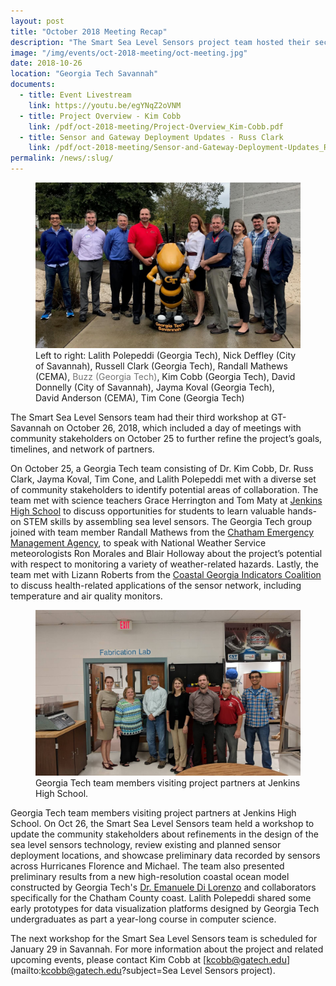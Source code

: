 ```yaml
---
layout: post
title: "October 2018 Meeting Recap"
description: "The Smart Sea Level Sensors project team hosted their second public forum to share how CEMA officials, City of Savannah officials, and Georgia Tech scientists and engineers are working together to install a network of internet-enabled sea level sensors across Chatham County. The real-time data on coastal flooding will be used to create tools for emergency planning and response."
image: "/img/events/oct-2018-meeting/oct-meeting.jpg"
date: 2018-10-26
location: "Georgia Tech Savannah"
documents:
  - title: Event Livestream
    link: https://youtu.be/egYNqZ2oVNM
  - title: Project Overview - Kim Cobb
    link: /pdf/oct-2018-meeting/Project-Overview_Kim-Cobb.pdf
  - title: Sensor and Gateway Deployment Updates - Russ Clark
    link: /pdf/oct-2018-meeting/Sensor-and-Gateway-Deployment-Updates_Russ-Clark.pdf
permalink: /news/:slug/
---
```


<figure class="figure">
  <img class="img-fluid" src="/img/events/oct-2018-meeting/oct-meeting.jpg" alt="Participants of the Oct 26 meeting in Savannah, GA">
  <figcaption class="figure-caption">Left to right: Lalith Polepeddi (Georgia Tech), Nick Deffley (City of Savannah), Russell Clark (Georgia Tech), Randall Mathews (CEMA), <a style="color:#757575; text-decoration:none;" href="https://en.wikipedia.org/wiki/Buzz_(mascot)" target="_blank">Buzz (Georgia Tech)</a>, Kim Cobb (Georgia Tech), David Donnelly (City of Savannah), Jayma Koval (Georgia Tech), David Anderson (CEMA), Tim Cone (Georgia Tech)</figcaption>
</figure>

The Smart Sea Level Sensors team had their third workshop at GT-Savannah on October 26, 2018, which included a day of meetings with community stakeholders on October 25 to further refine the project’s goals, timelines, and network of partners.

On October 25, a Georgia Tech team consisting of Dr. Kim Cobb, Dr. Russ Clark, Jayma Koval, Tim Cone, and Lalith Polepeddi met with a diverse set of community stakeholders to identify potential areas of collaboration. The team met with science teachers Grace Herrington and Tom Maty at [Jenkins High School](http://internet.savannah.chatham.k12.ga.us/schools/hvj/default.aspx) to discuss opportunities for students to learn valuable hands-on STEM skills by assembling sea level sensors. The Georgia Tech group joined with team member Randall Mathews from the [Chatham Emergency Management Agency](https://www.chathamemergency.org/), to speak with National Weather Service meteorologists Ron Morales and Blair Holloway about the project’s potential with respect to monitoring a variety of weather-related hazards. Lastly, the team met with Lizann Roberts from the [Coastal Georgia Indicators Coalition](http://www.coastalgaindicators.org/) to discuss health-related applications of the sensor network, including temperature and air quality monitors.

<figure class="figure">
  <img class="img-fluid" src="/img/events/oct-2018-meeting/jenkins.jpg" alt="Participants of the Oct 26 meeting in Savannah, GA">
  <figcaption class="figure-caption">Georgia Tech team members visiting project partners at Jenkins High School.</figcaption>
</figure>

Georgia Tech team members visiting project partners at Jenkins High School.
On Oct 26, the Smart Sea Level Sensors team held a workshop to update the community stakeholders about refinements in the design of the sea level sensors technology, review existing and planned sensor deployment locations, and showcase preliminary data recorded by sensors across Hurricanes Florence and Michael. The team also presented preliminary results from a new high-resolution coastal ocean model constructed by Georgia Tech's [Dr. Emanuele Di Lorenzo](http://ocean.eas.gatech.edu/manu/) and collaborators specifically for the Chatham County coast. Lalith Polepeddi shared some early prototypes for data visualization platforms designed by Georgia Tech undergraduates as part a year-long course in computer science.

The next workshop for the Smart Sea Level Sensors team is scheduled for January 29 in Savannah. For more information about the project and related upcoming events, please contact Kim Cobb at [kcobb@gatech.edu](mailto:kcobb@gatech.edu?subject=Sea Level Sensors project).